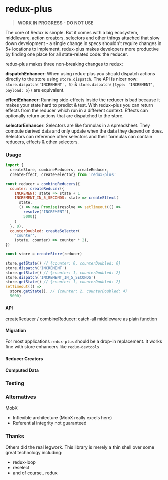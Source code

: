 redux-plus
==========
> **WORK IN PROGRESS - DO NOT USE**

The core of Redux is simple. But it comes with a big ecosystem, middleware, action creators, selectors and other things attached that slow down development - a single change in specs shouldn't require changes in 5+ locations to implement. redux-plus makes developers more productive by finding one place for all state-related code: the reducer.

redux-plus makes three non-breaking changes to redux:

**dispatchEnhancer**: When using redux-plus you should dispatch actions directly to the store using `store.dispatch`. The API is nicer now: `store.dispatch('INCREMENT', 5)` & `store.dispatch({type: 'INCREMENT', payload: 5})` are equivalent.

**effectEnhancer**: Running side-effects inside the reducer is bad because it makes your state hard to predict & test. With redux-plus you can return effects from the reducer which run in a different context. Effects can optionally return actions that are dispatched to the store.

**selectorEnhancer**: Selectors are like formulas in a spreadsheet. They compute derived data and only update when the data they depend on does. Selectors can reference other selectors and their formulas can contain reducers, effects & other selectors.

### Usage
```js
import {
  createStore, combineReducers, createReducer,
  createEffect, createSelector} from 'redux-plus'

const reducer = combineReducers({
  counter: createReducer({
    INCREMENT: state => state + 1
    INCREMENT_IN_5_SECONDS: state => createEffect(
      state,
      () => new Promise(resolve => setTimeout(() =>
        resolve('INCREMENT'),
        5000))
    )
  }, 0),
  counterDoubled: createSelector(
    'counter',
    (state, counter) => counter * 2),
})

const store = createStore(reducer)

store.getState() // {counter: 0, counterDoubled: 0}
store.dispatch('INCREMENT')
store.getState() // {counter: 1, counterDoubled: 2}
store.dispatch('INCREMENT_IN_5_SECONDS')
store.getState() // {counter: 1, counterDoubled: 2}
setTimeout(() =>
  store.getState(), // {counter: 2, counterDoubled: 4}
  5000)
```

#### API

createReducer / combineReducer: catch-all middleware as plain function

#### Migration
For most applications `redux-plus` should be a drop-in replacement. It works fine with store enhancers like `redux-devtools`

#### Reducer Creators

#### Computed Data


### Testing

### Alternatives
MobX

* Inflexible architecture (MobX really excels here)
* Referential integrity not guaranteed

### Thanks
Others did the real legwork. This library is merely a thin shell over some great technology including:

* redux-loop
* reselect
* and of course.. redux
